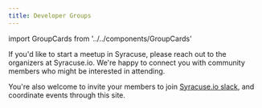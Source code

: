 ```yaml
---
title: Developer Groups
---
```


import GroupCards from '../../components/GroupCards'

<GroupCards />

If you'd like to start a meetup in Syracuse, please reach out to the organizers
at Syracuse.io. We're happy to connect you with community members who might be
interested in attending.

You're also welcome to invite your members to join [Syracuse.io slack](/community/),
and coordinate events through this site.
